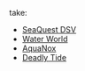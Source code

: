 take:
 * [SeaQuest DSV](https://en.wikipedia.org/wiki/SeaQuest_DSV)
 * [Water World](https://en.wikipedia.org/wiki/Waterworld)
 * [AquaNox](https://en.wikipedia.org/wiki/AquaNox)
 * [Deadly Tide](https://en.wikipedia.org/wiki/Deadly_Tide)

